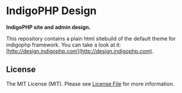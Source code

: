 # IndigoPHP Design

**IndigoPHP site and admin design.**

This repository contains a plain html sitebuild of the default theme for indigophp framework. You can take a look at it: [http://design.indigophp.com](http://design.indigophp.com).


## License

The MIT License (MIT). Please see [License File](LICENSE) for more information.
